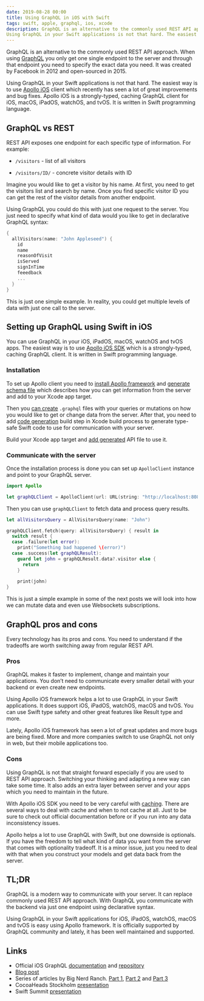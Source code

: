 ```yaml
---
date: 2019-08-28 00:00
title: Using GraphQL in iOS with Swift
tags: swift, apple, graphql, ios, xcode
description: GraphQL is an alternative to the commonly used REST API approach. When using [GraphQL](https://graphql.org/) you only get one single endpoint to the server and through that endpoint you need to specify the exact data you need. It was created by Facebook in 2012 and open-sourced in 2015.
Using GraphQL in your Swift applications is not that hard. The easiest way is to use [Apollo iOS](https://github.com/apollographql/apollo-ios) client which recently has seen a lot of great improvements and bug fixes. Apollo iOS is a strongly-typed, caching GraphQL client for iOS, macOS, iPadOS, watchOS, and tvOS. It is written in Swift programming language. 
---
```


GraphQL is an alternative to the commonly used REST API approach. When using [GraphQL](https://graphql.org/) you only get one single endpoint to the server and through that endpoint you need to specify the exact data you need. It was created by Facebook in 2012 and open-sourced in 2015.

Using GraphQL in your Swift applications is not that hard. The easiest way is to use [Apollo iOS](https://github.com/apollographql/apollo-ios) client which recently has seen a lot of great improvements and bug fixes. Apollo iOS is a strongly-typed, caching GraphQL client for iOS, macOS, iPadOS, watchOS, and tvOS. It is written in Swift programming language.

## GraphQL vs REST

REST API exposes one endpoint for each specific type of information. For example:

* `/visitors` - list of all visitors

* `/visitors/ID/` - concrete visitor details with ID

Imagine you would like to get a visitor by his name. At first, you need to get the visitors list and search by name. Once you find specific visitor ID you can get the rest of the visitor details from another endpoint.

Using GraphQL you could do this with just one request to the server. You just need to specify what kind of data would you like to get in declarative GraphQL syntax:

```swift
{
  allVisitors(name: "John Appleseed") {
    id
    name
    reasonOfVisit
    isServed
    signInTime
    feeedback
    ...
  } 
}
```

This is just one simple example. In reality, you could get multiple levels of data with just one call to the server.

## Setting up GraphQL using Swift in iOS

You can use GraphQL in your iOS, iPadOS, macOS, watchOS and tvOS apps. The easiest way is to use [Apollo iOS SDK](https://github.com/apollographql/apollo-ios) which is a strongly-typed, caching GraphQL client. It is written in Swift programming language.

### Installation

To set up Apollo client you need to [install Apollo framework](https://www.apollographql.com/docs/ios/installation/#installing-the-apollo-framework) and [generate schema file](https://www.apollographql.com/docs/ios/installation/#adding-a-schema-file-to-your-target-directory) which describes how you can get information from the server and add to your Xcode app target.

Then you [can create](https://www.apollographql.com/docs/ios/installation/#creating-graphql-files-with-your-queries-or-mutations) `.graphql` files with your queries or mutations on how you would like to get or change data from the server. After that, you need to add [code generation](https://www.apollographql.com/docs/ios/installation/#adding-a-code-generation-build-step) build step in Xcode build process to generate type-safe Swift code to use for communication with your server.

Build your Xcode app target and [add generated](https://www.apollographql.com/docs/ios/installation/#adding-the-generated-api-file-to-your-target) API file to use it.

### Communicate with the server

Once the installation process is done you can set up `ApolloClient` instance and point to your GraphQL server.

```swift
import Apollo

let graphQLClient = ApolloClient(url: URL(string: "http://localhost:8080/graphql")!)
```
 
Then you can use `graphQLClient` to fetch data and process query results.

```swift
let allVisitorsQuery = AllVisitorsQuery(name: "John")

graphQLClient.fetch(query: allVisitorsQuery) { result in
  switch result {
  case .failure(let error):
    print("Something bad happened \(error)")
  case .success(let graphQLResult):
    guard let john = graphQLResult.data?.visitor else {
      return
    }
    
    print(john)  
}
```

This is just a simple example in some of the next posts we will look into how we can mutate data and even use Websockets subscriptions.

## GraphQL pros and cons

Every technology has its pros and cons. You need to understand if the tradeoffs are worth switching away from regular REST API.

### Pros

GraphQL makes it faster to implement, change and maintain your applications. You don’t need to communicate every smaller detail with your backend or even create new endpoints.

Using Apollo iOS framework helps a lot to use GraphQL in your Swift applications. It does support iOS, iPadOS, watchOS, macOS and tvOS. You can use Swift type safety and other great features like Result type and more. 

Lately, Apollo iOS framework has seen a lot of great updates and more bugs are being fixed. More and more companies switch to use GraphQL not only in web, but their mobile applications too.

### Cons

Using GraphQL is not that straight forward especially if you are used to REST API approach. Switching your thinking and adapting a new way can take some time. It also adds an extra layer between server and your apps which you need to maintain in the future.

With Apollo iOS SDK you need to be very careful with [caching](https://www.apollographql.com/docs/ios/watching-queries/). There are several ways to deal with cache and when to not cache at all. Just to be sure to check out official documentation before or if you run into any data inconsistency issues.

Apollo helps a lot to use GraphQL with Swift, but one downside is optionals. If you have the freedom to tell what kind of data you want from the server that comes with optionality tradeoff. It is a minor issue, just you need to deal with that when you construct your models and get data back from the server.

## TL;DR

GraphQL is a modern way to communicate with your server. It can replace commonly used REST API approach. With GraphQL you communicate with the backend via just one endpoint using declarative syntax.

Using GraphQL in your Swift applications for iOS, iPadOS, watchOS, macOS and tvOS is easy using Apollo framework. It is officially supported by GraphQL community and lately, it has been well maintained and supported.

## Links

* Official iOS GraphQL [documentation](https://www.apollographql.com/docs/ios/) and [repository](https://github.com/apollographql/apollo-ios)
* [Blog post](https://troubled.pro/2019/02/graphql.html)
* Series of articles by Big Nerd Ranch. [Part 1](https://www.bignerdranch.com/blog/using-graphql-in-production-ios-applications-part-1/), [Part 2](https://www.bignerdranch.com/blog/using-graphql-in-production-ios-applications-part-2/) and [Part 3](https://www.bignerdranch.com/blog/using-graphql-in-production-ios-applications-part-3/)
* CocoaHeads Stockholm [presentation](https://www.youtube.com/watch?v=ArMgdV-VwJ8)
* Swift Summit [presentation](https://www.skilled.io/u/swiftsummit/interfacing-with-graphql-in-swift)
